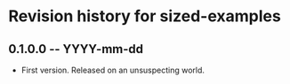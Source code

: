 # Revision history for sized-examples

## 0.1.0.0  -- YYYY-mm-dd

* First version. Released on an unsuspecting world.
